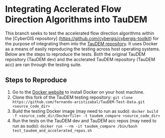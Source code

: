 # Integrating Acclerated Flow Direction Algorithms into TauDEM #

This branch seeks to test the accelerated flow direction algorithms within the [CyberGIS repository] (https://github.com/cybergis/cybergis-toolkit) for the purpose of integrating them into the [TauDEM repository](https://github.com/dtarb/TauDEM). It uses Docker as a means of easily reproducing the testing across host operating systems. Below are the steps to reproduce the tests. Both the original TauDEM repository (TauDEM dev) and the acclerated TauDEM repository (TauDEM acc) are ran through the testing suite.

## Steps to Reproduce

1. Go to the [Docker website](https://docs.docker.com/get-docker/) to install Docker on your host machine.
2. Clone this fork of the TauDEM testing repository: `git clone https://github.com/fernando-aristizabal/TauDEM-Test-Data.git <source_code_dir>`
3. Build the testing Docker image (may need to run as sudo): `docker build -f <source_code_dir/Dockerfile> -t taudem_compare <source_code_dir>`
4. Run the tests on the TauDEM dev and TauDEM acc repos (may need to run as sudo): `docker run --rm -it taudem_compare /bin/bash test_taudem_and_accelerated_repos.sh`
